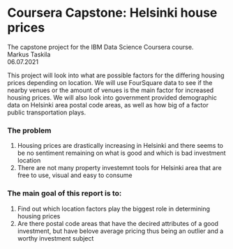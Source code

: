 # Coursera Capstone: Helsinki house prices
The capstone project for the IBM Data Science Coursera course.\
Markus Taskila\
06.07.2021

This project will look into what are possible factors for the differing housing prices depending on location. We will use FourSquare data to see if the nearby venues or the amount of venues is the main factor for increased housing prices. We will also look into government provided demographic data on Helsinki area postal code areas, as well as how big of a factor public transportation plays. 

### The problem
1. Housing prices are drastically increasing in Helsinki and there seems to be no sentiment remaining on what is good and which is bad investment location
2. There are not many property investemnt tools for Helsinki area that are free to use, visual and easy to consume

### The main goal of this report is to: 
1. Find out which location factors play the biggest role in determining housing prices
2. Are there postal code areas that have the decired attributes of a good investment, but have belove average pricing thus being an outlier and a worthy investment subject
